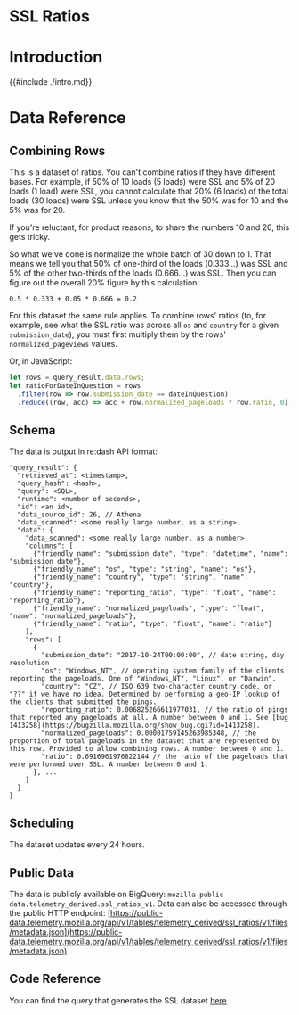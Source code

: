 # SSL Ratios

<!-- toc -->

# Introduction

{{#include ./intro.md}}

# Data Reference
## Combining Rows

This is a dataset of ratios. You can't combine ratios if they have different bases. For example,
if 50% of 10 loads (5 loads) were SSL and 5% of 20 loads (1 load) were SSL, you cannot calculate
that 20% (6 loads) of the total loads (30 loads) were SSL unless you know that the 50% was for
10 and the 5% was for 20.

If you're reluctant, for product reasons, to share the numbers 10 and 20, this gets tricky.

So what we've done is normalize the whole batch of 30 down to 1. That means we tell you that
50% of one-third of the loads (0.333...) was SSL and 5% of the other two-thirds of the loads
(0.666...) was SSL. Then you can figure out the overall 20% figure by this calculation:

`0.5 * 0.333 + 0.05 * 0.666 = 0.2`

For this dataset the same rule applies. To combine rows' ratios (to, for example, see what the
SSL ratio was across all `os` and `country` for a given `submission_date`), you must first
multiply them by the rows' `normalized_pageviews` values.

Or, in JavaScript:

```js
let rows = query_result.data.rows;
let ratioForDateInQuestion = rows
  .filter(row => row.submission_date == dateInQuestion)
  .reduce((row, acc) => acc + row.normalized_pageloads * row.ratio, 0);
```

## Schema

The data is output in re:dash API format:

```
"query_result": {
  "retrieved_at": <timestamp>,
  "query_hash": <hash>,
  "query": <SQL>,
  "runtime": <number of seconds>,
  "id": <an id>,
  "data_source_id": 26, // Athena
  "data_scanned": <some really large number, as a string>,
  "data": {
    "data_scanned": <some really large number, as a number>,
    "columns": [
      {"friendly_name": "submission_date", "type": "datetime", "name": "submission_date"},
      {"friendly_name": "os", "type": "string", "name": "os"},
      {"friendly_name": "country", "type": "string", "name": "country"},
      {"friendly_name": "reporting_ratio", "type": "float", "name": "reporting_ratio"},
      {"friendly_name": "normalized_pageloads", "type": "float", "name": "normalized_pageloads"},
      {"friendly_name": "ratio", "type": "float", "name": "ratio"}
    ],
    "rows": [
      {
        "submission_date": "2017-10-24T00:00:00", // date string, day resolution
        "os": "Windows_NT", // operating system family of the clients reporting the pageloads. One of "Windows_NT", "Linux", or "Darwin".
        "country": "CZ", // ISO 639 two-character country code, or "??" if we have no idea. Determined by performing a geo-IP lookup of the clients that submitted the pings.
        "reporting_ratio": 0.006825266611977031, // the ratio of pings that reported any pageloads at all. A number between 0 and 1. See [bug 1413258](https://bugzilla.mozilla.org/show_bug.cgi?id=1413258).
        "normalized_pageloads": 0.00001759145263985348, // the proportion of total pageloads in the dataset that are represented by this row. Provided to allow combining rows. A number between 0 and 1.
        "ratio": 0.6916961976822144 // the ratio of the pageloads that were performed over SSL. A number between 0 and 1.
      }, ...
    ]
  }
}
```

## Scheduling

The dataset updates every 24 hours.

## Public Data

The data is publicly available on BigQuery: `mozilla-public-data.telemetry_derived.ssl_ratios_v1`.
Data can also be accessed through the public HTTP endpoint: [https://public-data.telemetry.mozilla.org/api/v1/tables/telemetry_derived/ssl_ratios/v1/files/metadata.json](https://public-data.telemetry.mozilla.org/api/v1/tables/telemetry_derived/ssl_ratios/v1/files/metadata.json)

## Code Reference

You can find the query that generates the SSL dataset
[here](https://sql.telemetry.mozilla.org/queries/49323/source#table).
